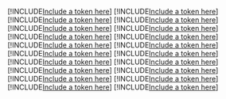 [!INCLUDE[Include a token here](refs1535620921216/r1.md)]
[!INCLUDE[Include a token here](refs1535620921216/r2.md)]
[!INCLUDE[Include a token here](refs1535620921216/r3.md)]
[!INCLUDE[Include a token here](refs1535620921216/r4.md)]
[!INCLUDE[Include a token here](refs1535620921216/r5.md)]
[!INCLUDE[Include a token here](refs1535620921216/r6.md)]
[!INCLUDE[Include a token here](refs1535620921216/r7.md)]
[!INCLUDE[Include a token here](refs1535620921216/r8.md)]
[!INCLUDE[Include a token here](refs1535620921216/r9.md)]
[!INCLUDE[Include a token here](refs1535620921216/r10.md)]
[!INCLUDE[Include a token here](refs1535620921216/r11.md)]
[!INCLUDE[Include a token here](refs1535620921216/r12.md)]
[!INCLUDE[Include a token here](refs1535620921216/r13.md)]
[!INCLUDE[Include a token here](refs1535620921216/r14.md)]
[!INCLUDE[Include a token here](refs1535620921216/r15.md)]
[!INCLUDE[Include a token here](refs1535620921216/r16.md)]
[!INCLUDE[Include a token here](refs1535620921216/r17.md)]
[!INCLUDE[Include a token here](refs1535620921216/r18.md)]
[!INCLUDE[Include a token here](refs1535620921216/r19.md)]
[!INCLUDE[Include a token here](refs1535620921216/r20.md)]